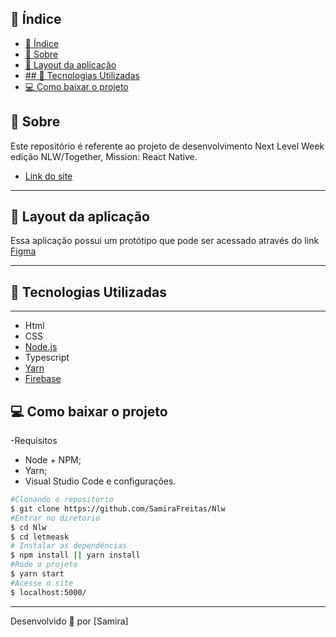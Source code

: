 ## 📜 Índice
- [📜 Índice](#-índice)
- [📝 Sobre](#-sobre)
- [👀 Layout da aplicação](#-layout-da-aplicação)
- [## 👾 Tecnologias Utilizadas](#--tecnologias-utilizadas)
- [💻 Como baixar o projeto](#-como-baixar-o-projeto)

## 📝 Sobre 
Este repositório é referente ao projeto de desenvolvimento Next Level Week edição NLW/Together, Mission: React Native.

- [Link do site](https://letmeask-32e3d.web.app/)

---
## 👀 Layout da aplicação

Essa aplicação possui um protótipo que pode ser acessado através do link  [Figma](https://www.figma.com/file/Z8HrkFb7BOmsNtT6GDEdgm/Letmeask-(Copy)?node-id=0%3A1)

---
## 👾 Tecnologias Utilizadas 
  ---
- Html
- CSS
- [Node.js](https://nodejs.org/pt-br/download/)
- Typescript
- [Yarn](https://classic.yarnpkg.com/en/docs/install)
- [Firebase]( https://firebase.google.com/?hl=pt)
## 💻 Como baixar o projeto 
-Requisitos 
- Node + NPM;
- Yarn;
- Visual Studio Code e configurações.

```bash
#Clonando o repositorio 
$ git clone https://github.com/SamiraFreitas/Nlw
#Entrar no diretorio 
$ cd Nlw
$ cd letmeask
# Instalar as dependências
$ npm install || yarn install
#Rode o projeto 
$ yarn start
#Acesse o site 
$ localhost:5000/
```
---
Desenvolvido 💜  por [Samira]
